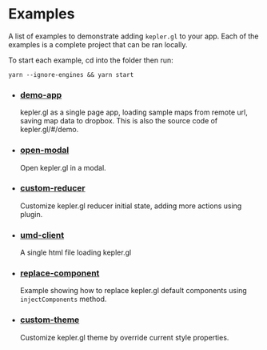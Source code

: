 # Examples

A list of examples to demonstrate adding `kepler.gl` to your app. Each of the examples is a complete project that can be ran locally.

To start each example, cd into the folder then run:

```
yarn --ignore-engines && yarn start
```

- ### [demo-app][demo-app]

  kepler.gl as a single page app, loading sample maps from remote url, saving map data to dropbox. This is also the source code of kepler.gl/#/demo.

- ### [open-modal][open-modal]
  Open kepler.gl in a modal.

- ### [custom-reducer][custom-reducer]
  Customize kepler.gl reducer initial state, adding more actions using plugin.

- ### [umd-client][umd-client]
  A single html file loading kepler.gl

- ### [replace-component][replace-component]
  Example showing how to replace kepler.gl default components using `injectComponents` method.

- ### [custom-theme][custom-theme]
  Customize kepler.gl theme by override current style properties.


[custom-reducer]: custom-reducer
[demo-app]: demo-app
[open-modal]: open-modal
[umd-client]: umd-client
[replace-component]: replace-component
[custom-theme]: custom-theme
